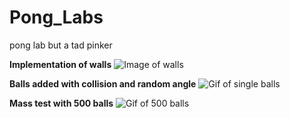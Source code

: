# Pong_Labs
pong lab but a tad pinker

**Implementation of walls**
![Image of walls](https://github.com/greenwoode1atwit/Pong_Labs/blob/main/Screenshot_1.png)

**Balls added with collision and random angle**
![Gif of single balls](https://github.com/greenwoode1atwit/Pong_Labs/blob/main/One_Ball.gif)

**Mass test with 500 balls**
![Gif of 500 balls](https://github.com/greenwoode1atwit/Pong_Labs/blob/main/500_ball.gif)
